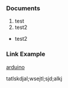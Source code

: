 ### Documents
1. test
2. test2

* test2
### Link Example
[arduino](https://www.arduino.cc/)


tatlskdjal;wsejtl;sjd;alkj
